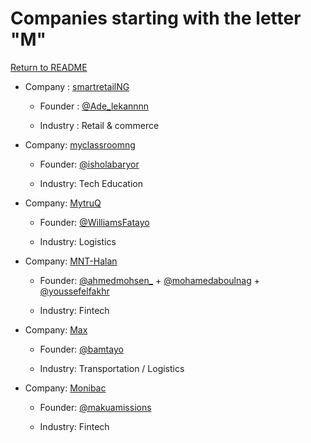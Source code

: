 # Companies starting with the letter "M"

[Return to README](../README.md)

- Company : [smartretailNG](https://twitter.com/smartretailng)

  - Founder : [@Ade_lekannnn](https://twitter.com/Ade_lekannnn)

  - Industry : Retail & commerce

- Company: [myclassroomng]()

  - Founder: [@isholabaryor](https://twitter.com/isholabaryor)

  - Industry: Tech Education

- Company: [MytruQ](https://mytruq.com/)

  - Founder: [@WilliamsFatayo](https://twitter.com/WilliamsFatayo)

  - Industry: Logistics

- Company: [MNT-Halan](https://mnt-halan.com)

  - Founder: [@ahmedmohsen_](https://twitter.com/ahmedmohsen_) + [@mohamedaboulnag](https://twitter.com/mohamedaboulnag) + [@youssefelfakhr](https://twitter.com/youssefelfakhr)

  - Industry: Fintech

- Company: [Max](https://www.max.ng/)

  - Founder: [@bamtayo](https://twitter.com/bamtayo)

  - Industry: Transportation / Logistics
 
- Company: [Monibac](https://www.monibac.com/)

  - Founder: [@makuamissions](https://twitter.com/makuamissions)

  - Industry: Fintech

